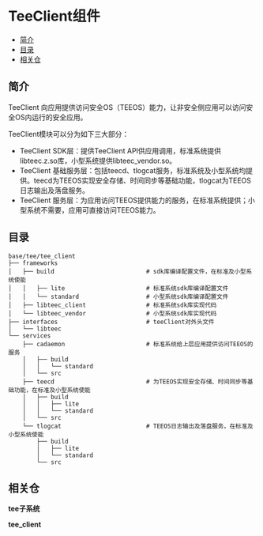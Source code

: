 # TeeClient组件<a name="ZH-CN_TOPIC_0000001148528849"></a>

-   [简介](#section11660541593)
-   [目录](#section161941989596)
-   [相关仓](#section1371113476307)

## 简介<a name="section11660541593"></a>

TeeClient 向应用提供访问安全OS（TEEOS）能力，让非安全侧应用可以访问安全OS内运行的安全应用。

TeeClient模块可以分为如下三大部分：

-   TeeClient SDK层：提供TeeClient API供应用调用，标准系统提供libteec.z.so库，小型系统提供libteec_vendor.so。
-   TeeClient 基础服务层：包括teecd、tlogcat服务，标准系统及小型系统均提供。teecd为TEEOS实现安全存储、时间同步等基础功能，tlogcat为TEEOS日志输出及落盘服务。
-   TeeClient 服务层：为应用访问TEEOS提供能力的服务，在标准系统提供；小型系统不需要，应用可直接访问TEEOS能力。

## 目录<a name="section161941989596"></a>

```
base/tee/tee_client
├── frameworks
│   ├── build                          # sdk库编译配置文件，在标准及小型系统使能
│   │   ├── lite                       # 标准系统sdk库编译配置文件
│   │   └── standard                   # 小型系统sdk库编译配置文件
│   ├── libteec_client                 # 标准系统sdk库实现代码
│   └── libteec_vendor                 # 小型系统sdk库实现代码
├── interfaces                         # teeClient对外头文件
│   └── libteec
└── services
    ├── cadaemon                       # 标准系统给上层应用提供访问TEEOS的服务
    │   ├── build
    │   │   └── standard
    │   └── src
    ├── teecd                          # 为TEEOS实现安全存储、时间同步等基础功能，在标准及小型系统使能
    │   ├── build
    │   │   ├── lite
    │   │   └── standard
    │   └── src
    └── tlogcat                        # TEEOS日志输出及落盘服务，在标准及小型系统使能
        ├── build
        │   ├── lite
        │   └── standard
        └── src
```

## 相关仓<a name="section1371113476307"></a>

**tee子系统**

**tee_client**


